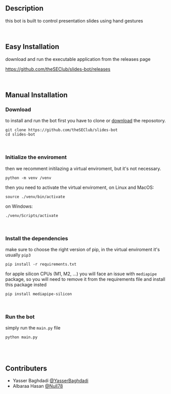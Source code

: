 ## Description
this bot is built to control presentation slides using hand gestures

<br />

## Easy Installation
download and run the executable application from the releases page

https://github.com/theSEClub/slides-bot/releases

<br />

## Manual Installation

### Download
to install and run the bot first you have to clone or [download](https://github.com/theSEClub/slides-bot/archive/refs/heads/main.zip) the reposotory.
```
git clone https://github.com/theSEClub/slides-bot
cd slides-bot
```

<br />

### Initialize the enviroment
then we recomment initilazing a virtual enviroment, but it's not necessary.
```
python -m venv /venv
```
then you need to activate the virtual enviroment, on Linux and MacOS:
```
source ./venv/bin/activate
```
on Windows:
```
./venv/Scripts/activate
```
<br />

### Install the dependencies
make sure to choose the right version of pip, in the virtual enviroment it's usually `pip3`
```
pip install -r requirements.txt
```

for apple silicon CPUs (M1, M2, ...) you will face an issue with `mediapipe` package, so you will need to remove it from the requirements file and install this package insted
```
pip install mediapipe-silicon
```

<br />

### Run the bot
simply run the `main.py` file
```
python main.py
```

<br /><br />

## Contributers
- Yasser Baghdadi [@YasserBaghdadi](https://github.com/YasserBaghdadi)
- Albaraa Hasan [@Null78](https://github.com/Null78)